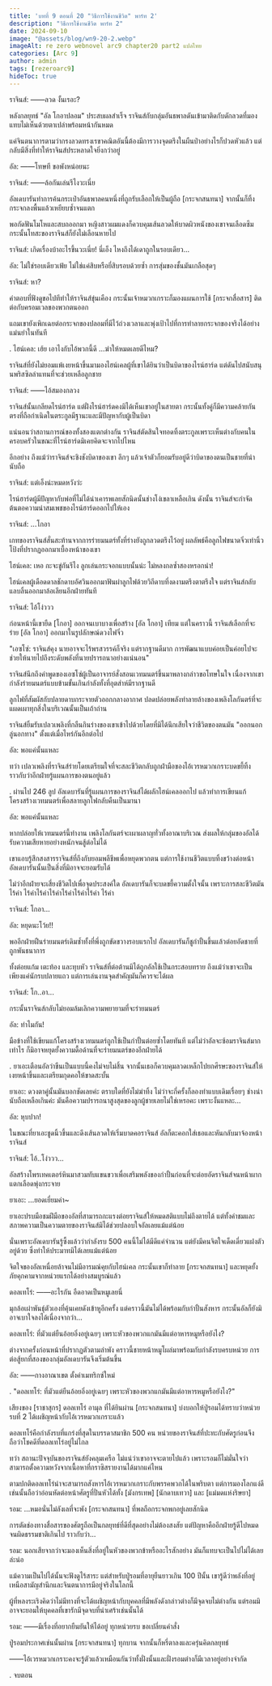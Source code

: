 ```yaml
---
title: 'บทที่ 9 ตอนที่ 20 "วิธีการใช้งานชีวิต" พาร์ท 2'
description: "วิธีการใช้งานชีวิต พาร์ท 2"
date: 2024-09-10
image: "@assets/blog/wn9-20-2.webp"
imageAlt: re zero webnovel arc9 chapter20 part2 แปลไทย
categories: [Arc 9]
author: admin
tags: [rezeroarc9]
hideToc: true
---
```

ราจินส์: ――ลวด งั้นเรอะ?

หลังกลยุทธ์ "อัล โกอาปลอม" ประสบผลสำเร็จ ราจินส์กับกลุ่มอันธพาลดันเข้ามาติดกับดักลวดที่มองแทบไม่เห็นด้วยตาเปล่าพร้อมหน้ากันหมด

แค่จินตนาการตามว่ากรงลวดทรงเรขาคณิตอันนี้ต้องมีการวางจุดตรึงในผืนป่าอย่างไรก็ปวดหัวแล้ว แต่กลับมีสิ่งที่ทำให้ราจินส์ประหลาดใจยิ่งกว่าอยู่

อัล: ――โทษที ขอพังหน่อยนะ

ราจินส์: ――ล้อกันเล่นรึไงวะเนี่ย

อัลเดบารันทำการค้นกระเป๋าอันธพาลคนหนึ่งที่ถูกรับเลือกให้เป็นผู้ถือ [กระจกสนทนา] จากนั้นก็ทิ้งกระจกลงพื้นแล้วเหยียบซ้ำจนแตก

พอกัดฟันโมโหและสบถออกมา หญิงสาวผมแดงก็ควบคุมเส้นลวดให้บาดผิวหนังของเขาจนเลือดซึม กระนั้นโทสะของราจินส์ก็ยังไม่เลือนหายไป

ราจินส์: เกิดเรื่องบ้าอะไรขึ้นวะเนี่ย! นี่เอ็ง ไหงถึงได้เดาถูกในรอบเดียว...

อัล: ไม่ใช่รอบเดียวเฟ้ย ไม่ใช่แค่สิบหรือยี่สิบรอบด้วยซ้ำ การสุ่มของชั้นมันเกลือสุดๆ

ราจินส์: หา?

คำตอบที่ฟังดูขอไปทีทำให้ราจินส์ขุ่นเคือง กระนั้นเจ้าหมวกเกราะก็มองแผนการใช้ [กระจกสื่อสาร] ติดต่อกับครอมเวลของพวกตนออก

แถมเขายังเพิกเฉยต่อกระจกของปลอมที่มีไว้ถ่วงเวลาและพุ่งเป้าไปที่การทำลายกระจกของจริงได้อย่างแม่นยำในทันที

.
ไฮน์เคล: เฮ้ย เอาไงกับไอ้พวกนี้ดี ...ฆ่าให้หมดเลยดีไหม?

ราจินส์ที่ยังไม่ยอมแพ้เงยหน้าขึ้นมามองไฮน์เคลผู้ที่เขาได้ยินว่าเป็นบิดาของไรน์ฮาร์ด แต่ดันไปสนับสนุนพริสซิลล่าแทนที่จะช่วยเหลือลูกชาย

ราจินส์: ――ไอ้สมองกลวง

ราจินส์นั้นเกลียดไรน์ฮาร์ด แต่ฝั่งไรน์ฮาร์ดคงมิได้เห็นเขาอยู่ในสายตา กระนั้นทั้งคู่ก็มีความคล้ายกันตรงที่ถือกำเนิดในตระกูลมีฐานะและมีปัญหากับผู้เป็นบิดา

แน่นอนว่าสถานการณ์ของทั้งสองแตกต่างกัน ราจินส์ตัดสินใจทอดทิ้งตระกูลเพราะเห็นต่างกับคนในครอบครัวในขณะที่ไรน์ฮาร์ดมิเคยคิดจะจากไปไหน

อีกอย่าง ถึงแม้ว่าราจินส์จะชิงชังบิดาของเขา ลึกๆ แล้วเจ้าตัวก็ยอมรับอยู่ดีว่าบิดาของตนเป็นชายที่น่านับถือ

ราจินส์: แต่เอ็งน่ะหมดหวังว่ะ

ไรน์ฮาร์ดผู้มีปัญหากับพ่อที่ไม่ได้น่าเคารพเลยสักนิดนั้นช่างโง่เขลาเหลือเกิน ดังนั้น ราจินส์จะกำจัดต้นตอความน่าสมเพชของไรน์ฮาร์ดออกไปให้เอง

ราจินส์: ...โกอา

เกทของราจินส์สั่นสะท้านจากการร่ายมนตร์ทั้งที่ร่างยังถูกลวดตรึงไว้อยู่ ผลลัพธ์คือลูกไฟขนาดจิ๋วเท่านิ้วโป้งที่ปรากฏออกมาเบื้องหน้าของเขา

ไฮน์เคล: เหอ กะจะขู่กันรึไง ลูกเล่นกระจอกแบบนั้นน่ะ ไม่หลงกลซ้ำสองหรอกน่า!

ไฮน์เคลผู้เดือดดาลชักดาบอัศวินออกมาฟันผ่าลูกไฟด้วยวิถีดาบที่งดงามตรึงตาตรึงใจ แต่ราจินส์กลับแลบลิ้นออกมาล้อเลียนอีกฝ่ายทันที

ราจินส์: ไอ้โง่ววว

ก่อนหน้านี้เขายืด [โกอา] ออกจนเบาบางเพื่อสร้าง [อัล โกอา] เทียม แต่ในคราวนี้ ราจินส์เลือกที่จะร่าย [อัล โกอา] ออกมาในรูปลักษณ์ดวงไฟจิ๋ว

"เอซโซ่: ราจินส์คุง นายอาจจะไร้พรสวรรค์ก็จริง แต่รากฐานดีมาก การพัฒนาแบบค่อยเป็นค่อยไปจะช่วยให้นายไปถึงระดับพลังที่นายปรารถนาอย่างแน่นอน"

ราจินส์นึกถึงคำพูดของเอซโซ่ผู้เป็นอาจารย์สั่งสอนเวทมนตร์ขึ้นมาพลางกล่าวขอโทษในใจ เนื่องจากเขากำลังร่ายมนตร์แบบข้ามขั้นเกินกำลังทั้งที่อุตส่าห์มีรากฐานดี

ลูกไฟที่สัมผัสกับปลายดาบกระจายตัวออกกลางอากาศ ปลดปล่อยพลังทำลายล้างของเพลิงโลกันตร์ที่จะแผดเผาทุกสิ่งในบริเวณนั้นเป็นเถ้าถ่าน

ราจินส์ยิ้มรับเปลวเพลิงที่กลืนกินร่างของเขาเข้าไปด้วยโดยที่มิได้นึกเสียใจว่าชีวิตของตนมัน "ออกนอกลู่นอกทาง" ตั้งแต่เมื่อไหร่กันอีกต่อไป

อัล: พอแค่นั้นแหละ

ทว่า เปลวเพลิงที่ราจินส์ร่ายโดยเตรียมใจที่จะสละชีวิตกลับถูกฝ่ามือของไอ้เวรหมวกเกราะบดขยี้ทิ้ง ราวกับว่าอีกฝ่ายรู้แผนการของตนอยู่แล้ว

.
ผ่านไป 246 ลูป อัลเดบารันที่รู้แผนการของราจินส์ได้ผลักไฮน์เคลออกไป แล้วทำการเขียนแก้โครงสร้างเวทมนตร์เพื่อสลายลูกไฟกลับคืนเป็นมานา

อัล: พอแค่นั้นแหละ

หากปล่อยให้เวทมนตร์นี้ทำงาน เพลิงโลกันตร์จะเผาผลาญทั่วทั้งอาณาบริเวณ ส่งผลให้กลุ่มของอัลได้รับความเสียหายอย่างหนักจนสู้ต่อไม่ได้

เขาแอบรู้สึกสงสารราจินส์ที่ถึงกับยอมพลีชีพเพื่อหยุดพวกตน แต่การใช้งานชีวิตแบบทิ้งขว้างต่อหน้าอัลเดบารันนั้นเป็นสิ่งที่มิอาจจะยอมรับได้

ไม่ว่าอีกฝ่ายจะเสี่ยงชีวิตไปเพื่อจุดประสงค์ใด อัลเดบารันก็จะบดขยี้ความตั้งใจนั้น เพราะการสละชีวิตมันไร้ค่า ไร้ค่าไร้ค่าไร้ค่าไร้ค่าไร้ค่าไร้ค่า ไร้ค่า

ราจินส์: โกอา...

อัล: หยุดนะโว้ย!!

พออีกฝ่ายฝืนร่ายมนตร์เดิมซ้ำทั้งที่พึ่งถูกขัดขวางรอบแรกไป อัลเดบารันก็ชูกำปั้นขึ้นแล้วต่อยอัดชายที่ถูกพันธนาการ

ทั้งต่อยแก้ม เตะท้อง และทุบหัว ราจินส์ที่ต่อต้านมิได้ถูกอัลใช้เป็นกระสอบทราย ถึงแม้ว่าเขาจะเป็นเพียงแค่นักรบปลายแถว แต่การเล่นงานจุดสำคัญมันก็ควรจะได้ผล

ราจินส์: โก..อา...

กระนั้นราจินส์กลับไม่ยอมล้มเลิกความพยายามที่จะร่ายมนตร์

อัล: ทำไมกัน!

มือข้างที่ใช้เขียนแก้โครงสร้างเวทมนตร์ถูกใช้เป็นกำปั้นต่อยซ้ำโดยทันที แต่ไม่ว่าอัลจะซ้อมราจินส์มากเท่าไร ก็มิอาจหยุดยั้งความดื้อด้านที่จะร่ายมนตร์ของอีกฝ่ายได้

.
ยาเอะเตือนอัลว่าขืนเป็นแบบนี้คงไม่จบไม่สิ้น จากนั้นเธอก็ควบคุมลวดเหล็กไปยกศีรษะของราจินส์ให้เงยหน้าขึ้นและเตรียมกุดคอให้ขาดสะบั้น

ยาเอะ: ดวงตาคู่นั้นมันบอกชัดเลยค่ะ ตราบใดที่ยังไม่ฆ่าทิ้ง ไม่ว่าจะกี่ครั้งก็ลองทำแบบเดิมเรื่อยๆ ช่างน่านับถือเหลือเกินค่ะ มันคือความปรารถนาสูงสุดของลูกผู้ชายเลยไม่ใช่เหรอคะ เพราะงั้นแหละ...

อัล: หุบปาก!

ในขณะที่ยาเอะชูดนิ้วขึ้นและดึงเส้นลวดให้เริ่มบาดคอราจินส์ อัลก็ตะคอกใส่เธอและหันกลับมาจ้องหน้าราจินส์

ราจินส์: ไอ้..โง่ววว...

อัลสร้างโพรเทคเตอร์หินมาสวมทับแขนขวาเพื่อเสริมพลังของกำปั้นก่อนที่จะต่อยอัดราจินส์จนหน้าผากแตกเลือดพุ่งกระจาย

ยาเอะ: ...ยอดเยี่ยมค่า~

ยาเอะปรบมือชมฝีมือของอัลที่สามารถกะแรงต่อยราจินส์ให้หมดสติแบบไม่ถึงตายได้ แต่ทั้งคำชมและสภาพความเป็นความตายของราจินส์มิได้ช่วยปลอบใจอัลเลยแม้แต่น้อย

นั่นเพราะอัลเดบารันรู้ซึ้งแล้วว่ากำลังรบ 500 คนนี้ไม่ได้มีดีแค่จำนวน แต่ยังมีคนจิตใจเด็ดเดี่ยวแฝงตัวอยู่ด้วย ซึ่งทำให้ประมาทมิได้เลยแม้แต่น้อย

จิตใจของอัลเหนื่อยล้าจนไม่มีอารมณ์คุยกับไฮน์เคล กระนั้นเขาก็ทำลาย [กระจกสนทนา] และหยุดยั้งภัยคุกคามจากหน่วยแรกได้อย่างสมบูรณ์แล้ว

ดอลเทโร่: ――อะไรกัน อืดอาดเป็นหมูเลยนี่

มุกล้อเผ่าพันธุ์ตัวเองที่คุ้นเคยดังเข้าหูอีกครั้ง แต่คราวนี้มันไม่ได้พร้อมกับกำปั้นสังหาร กระนั้นอัลก็ยังมิอาจเบาใจลงได้เนื่องจากว่า...

ดอลเทโร่: ที่มัวแต่ยืนอ้อยอิ่งอยู่เฉยๆ เพราะหัวของพวกแกมันมีแต่อาหารหมูหรือยังไง?

ต่างจากครั้งก่อนหน้าที่ปรากฏตัวตามลำพัง คราวนี้ชายหน้าหมูโผล่มาพร้อมกับกำลังรบครบหน่วย การต่อสู้ยกที่สองของกลุ่มอัลเดบารันจึงเริ่มต้นขึ้น

อัล: ――กางอาณาเขต ตั้งค่าเมทริกซ์ใหม่

.
"ดอลเทโร่: ที่มัวแต่ยืนอ้อยอิ่งอยู่เฉยๆ เพราะหัวของพวกแกมันมีแต่อาหารหมูหรือยังไง?"

เสียงของ [ราชาสุกร] ดอลเทโร่ อามุล ที่ได้ยินผ่าน [กระจกสนทนา] บ่งบอกให้ปู่รอมได้ทราบว่าหน่วยรบที่ 2 ได้เผชิญหน้ากับไอ้เวรหมวกเกราะแล้ว

ดอลเทโร่คือกำลังรบที่แกร่งที่สุดในบรรดาสมาชิก 500 คน หน่วยของราจินส์ที่ปะทะกับศัตรูก่อนจึงถือว่าโชคดีที่ดอลเทโร่อยู่ไม่ไกล

ทว่า สถานะปัจจุบันของราจินส์ยังคลุมเครือ ไม่แน่ว่าเขาอาจจะตายไปแล้ว เพราะรอมก็ไม่มั่นใจว่าสามารถตั้งความหวังจากเนื้อหาที่กราซิสรายงานได้มากแค่ไหน

ตามปกติดอลเทโร่น่าจะสามารถสังหารไอ้เวรหมวกเกราะกับพรรคพวกได้ในพริบตา แต่การมองโลกแง่ดีเช่นนั้นถือว่าอ่อนหัดต่อหน้าศัตรูที่ปั่นหัวได้ทั้ง [มังกรเทพ] [นักดาบเทวา] และ [แม่มดแห่งริษยา]

รอม: ...หมอนั่นไม่ลังเลที่จะพัง [กระจกสนทนา] ที่พลถือกระจกพกอยู่เลยสักนิด

การตัดช่องทางสื่อสารของศัตรูถือเป็นกลยุทธ์ที่ดีที่สุดอย่างไม่ต้องสงสัย แต่ปัญหาคืออีกฝ่ายรู้ดีไปหมดจนผิดธรรมชาติเกินไป ราวกับว่า...

รอม: นอกเสียจากว่าจะมองเห็นสิ่งที่อยู่ในหัวของพวกข้าหรืออะไรสักอย่าง มันก็แทบจะเป็นไปไม่ได้เลยล่ะน่อ

แม้ความเป็นไปได้นั้นจะฟังดูไร้สาระ แต่สำหรับปู่รอมที่อายุยืนยาวเกิน 100 ปีนั้น เขารู้ดีว่าพลังที่อยู่เหนือสามัญสำนึกและจินตนาการมีอยู่จริงในโลกนี้

ผู้ที่หลงระเริงคิดว่าไม่มีทางที่จะได้เผชิญหน้ากับบุคคลที่มีพลังดังกล่าวต่างก็มีจุดจบไม่ต่างกัน แต่รอมมิอาจจะยอมให้บุคคลที่เขารักมีจุดจบที่น่าเศร้าเช่นนั้นได้

รอม: ――มีเรื่องที่อยากยืนยันให้ได้อยู่ ทุกหน่วยรบ ขอเปลี่ยนคำสั่ง

ปู่รอมประกาศเช่นนั้นผ่าน [กระจกสนทนา] ทุกบาน จากนั้นก็หรี่ตาลงและครุ่นคิดกลยุทธ์

――ไอ้เวรหมวกเกราะคงจะรู้ตัวแล้วเหมือนกันว่าทั้งฝั่งนั้นและฝั่งรอมต่างก็มีเวลาอยู่อย่างจำกัด

.
จบตอน